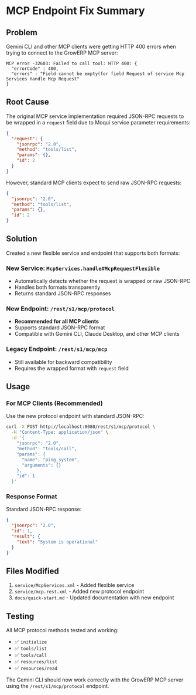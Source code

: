 # MCP Endpoint Fix Summary

## Problem
Gemini CLI and other MCP clients were getting HTTP 400 errors when trying to connect to the GrowERP MCP server:
```
MCP error -32603: Failed to call tool: HTTP 400: {
  "errorCode" : 400,
  "errors" : "Field cannot be empty(for field Request of service Mcp Services Handle Mcp Request"
}
```

## Root Cause
The original MCP service implementation required JSON-RPC requests to be wrapped in a `request` field due to Moqui service parameter requirements:

```json
{
  "request": {
    "jsonrpc": "2.0",
    "method": "tools/list",
    "params": {},
    "id": 2
  }
}
```

However, standard MCP clients expect to send raw JSON-RPC requests:

```json
{
  "jsonrpc": "2.0",
  "method": "tools/list", 
  "params": {},
  "id": 2
}
```

## Solution
Created a new flexible service and endpoint that supports both formats:

### New Service: `McpServices.handle#McpRequestFlexible`
- Automatically detects whether the request is wrapped or raw JSON-RPC
- Handles both formats transparently
- Returns standard JSON-RPC responses

### New Endpoint: `/rest/s1/mcp/protocol`
- **Recommended for all MCP clients**
- Supports standard JSON-RPC format
- Compatible with Gemini CLI, Claude Desktop, and other MCP clients

### Legacy Endpoint: `/rest/s1/mcp/mcp`
- Still available for backward compatibility
- Requires the wrapped format with `request` field

## Usage

### For MCP Clients (Recommended)
Use the new protocol endpoint with standard JSON-RPC:
```bash
curl -X POST http://localhost:8080/rest/s1/mcp/protocol \
  -H "Content-Type: application/json" \
  -d '{
    "jsonrpc": "2.0",
    "method": "tools/call",
    "params": {
      "name": "ping_system",
      "arguments": {}
    },
    "id": 1
  }'
```

### Response Format
Standard JSON-RPC response:
```json
{
  "jsonrpc": "2.0",
  "id": 1,
  "result": {
    "text": "System is operational"
  }
}
```

## Files Modified
1. `service/McpServices.xml` - Added flexible service
2. `service/mcp.rest.xml` - Added new protocol endpoint
3. `docs/quick-start.md` - Updated documentation with new endpoint

## Testing
All MCP protocol methods tested and working:
- ✅ `initialize`
- ✅ `tools/list`
- ✅ `tools/call`
- ✅ `resources/list`
- ✅ `resources/read`

The Gemini CLI should now work correctly with the GrowERP MCP server using the `/rest/s1/mcp/protocol` endpoint.
